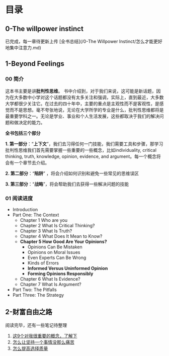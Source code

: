 # 目录
## 0-The willpower instinct
已完成，每一章待更新上传
 [全书总结](/0-The Willpower Instinct/怎么才能更好地集中注意力.md)

## 1-Beyond Feelings

### 00 简介

这本书主要是讲**批判性思维**。
书中介绍到，对于我们来说，这可能是新话题，因为在大多数中小学对这个话题都没有太多关注和强调，实际上，直到最近，大多数大学都很少关注它。在过去的四十年中，主要的重点是主观性而不是客观性，是感觉而不是思想。毫不夸张地说，无论在大学所学的专业是什么，批判性思维都将是最重要学科之一。无论是学业、事业和个人生活发展，这些都取决于我们的解决问题和做决定的能力。

**全书包括三个部分**

**1. 第一部分**：“**上下文**”，我们去习得任何一门技能，我们需要工具和步骤，那学习批判性思维我们首先需要掌握一些重要的一些概念，比如individuality, critical thinking, truth, knowledge, opinion, evidence, and argument。每一个概念将会有一个章节去介绍。

**2. 第二部分**：“**陷阱**” ，将会介绍如何识别和避免一些常见的思维误区

**3. 第三部分**：“**战略**”，将会帮助我们去获得一些解决问题的技能

### 01 阅读进度
- Introduction
- Part One: The Context
  - Chapter 1 Who are you
  - Chapter 2 What Is Critical Thinking?
  - Chapter 3 What Is Truth?
  - Chapter 4 What Does It Mean to Know?
  - **Chapter 5 How Good Are Your Opinions?**
      - Opinions Can Be Mistaken
      - Opinions on Moral Issues
      - Even Experts Can Be Wrong
      - Kinds of Errors
      - **Informed Versus Uninformed Opinion**
      - **Forming Opinions Responsibly**
  - Chapter 6 What Is Evidence?
  - Chapter 7 What Is Argument?
- Part Two: The Pitfalls
- Part Three: The Strategy

## 2-财富自由之路
阅读完毕，还有一些笔记待整理
1.  [这9个对我很重要的概念，了解下 ](/2-财富自由之路/这9个对我很重要的概念，了解下.md)
2. [怎么让坚持一个事情没那么痛苦](/2-财富自由之路/怎么让坚持一个事情没那么痛苦.md)
3.  [怎么提高选择质量](/2-财富自由之路/怎么提高选择质量.md)
